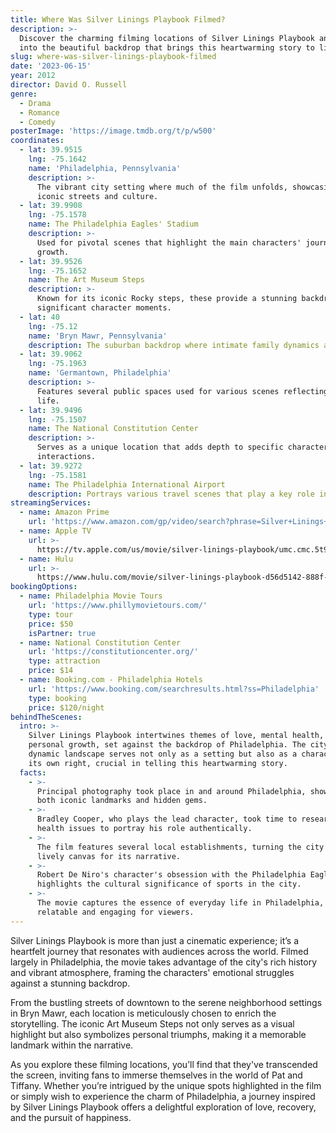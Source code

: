 ```yaml
---
title: Where Was Silver Linings Playbook Filmed?
description: >-
  Discover the charming filming locations of Silver Linings Playbook and delve
  into the beautiful backdrop that brings this heartwarming story to life.
slug: where-was-silver-linings-playbook-filmed
date: '2023-06-15'
year: 2012
director: David O. Russell
genre:
  - Drama
  - Romance
  - Comedy
posterImage: 'https://image.tmdb.org/t/p/w500'
coordinates:
  - lat: 39.9515
    lng: -75.1642
    name: 'Philadelphia, Pennsylvania'
    description: >-
      The vibrant city setting where much of the film unfolds, showcasing its
      iconic streets and culture.
  - lat: 39.9908
    lng: -75.1578
    name: The Philadelphia Eagles' Stadium
    description: >-
      Used for pivotal scenes that highlight the main characters' journey and
      growth.
  - lat: 39.9526
    lng: -75.1652
    name: The Art Museum Steps
    description: >-
      Known for its iconic Rocky steps, these provide a stunning backdrop for
      significant character moments.
  - lat: 40
    lng: -75.12
    name: 'Bryn Mawr, Pennsylvania'
    description: The suburban backdrop where intimate family dynamics are brought to life.
  - lat: 39.9062
    lng: -75.1963
    name: 'Germantown, Philadelphia'
    description: >-
      Features several public spaces used for various scenes reflecting local
      life.
  - lat: 39.9496
    lng: -75.1507
    name: The National Constitution Center
    description: >-
      Serves as a unique location that adds depth to specific character
      interactions.
  - lat: 39.9272
    lng: -75.1581
    name: The Philadelphia International Airport
    description: Portrays various travel scenes that play a key role in the storyline.
streamingServices:
  - name: Amazon Prime
    url: 'https://www.amazon.com/gp/video/search?phrase=Silver+Linings+Playbook'
  - name: Apple TV
    url: >-
      https://tv.apple.com/us/movie/silver-linings-playbook/umc.cmc.5t96un84us8uw1chuk0op9309
  - name: Hulu
    url: >-
      https://www.hulu.com/movie/silver-linings-playbook-d56d5142-888f-4c5b-baad-b98b34f2e9cb
bookingOptions:
  - name: Philadelphia Movie Tours
    url: 'https://www.phillymovietours.com/'
    type: tour
    price: $50
    isPartner: true
  - name: National Constitution Center
    url: 'https://constitutioncenter.org/'
    type: attraction
    price: $14
  - name: Booking.com - Philadelphia Hotels
    url: 'https://www.booking.com/searchresults.html?ss=Philadelphia'
    type: booking
    price: $120/night
behindTheScenes:
  intro: >-
    Silver Linings Playbook intertwines themes of love, mental health, and
    personal growth, set against the backdrop of Philadelphia. The city's
    dynamic landscape serves not only as a setting but also as a character in
    its own right, crucial in telling this heartwarming story.
  facts:
    - >-
      Principal photography took place in and around Philadelphia, showcasing
      both iconic landmarks and hidden gems.
    - >-
      Bradley Cooper, who plays the lead character, took time to research mental
      health issues to portray his role authentically.
    - >-
      The film features several local establishments, turning the city into a
      lively canvas for its narrative.
    - >-
      Robert De Niro's character's obsession with the Philadelphia Eagles
      highlights the cultural significance of sports in the city.
    - >-
      The movie captures the essence of everyday life in Philadelphia, making it
      relatable and engaging for viewers.
---
```


<SilverLiningsPlaybookGuide />

Silver Linings Playbook is more than just a cinematic experience; it’s a heartfelt journey that resonates with audiences across the world. Filmed largely in Philadelphia, the movie takes advantage of the city's rich history and vibrant atmosphere, framing the characters' emotional struggles against a stunning backdrop.

From the bustling streets of downtown to the serene neighborhood settings in Bryn Mawr, each location is meticulously chosen to enrich the storytelling. The iconic Art Museum Steps not only serves as a visual highlight but also symbolizes personal triumphs, making it a memorable landmark within the narrative.

As you explore these filming locations, you’ll find that they've transcended the screen, inviting fans to immerse themselves in the world of Pat and Tiffany. Whether you’re intrigued by the unique spots highlighted in the film or simply wish to experience the charm of Philadelphia, a journey inspired by Silver Linings Playbook offers a delightful exploration of love, recovery, and the pursuit of happiness.
